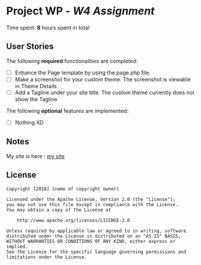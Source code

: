 # Project WP - *W4 Assignment*

Time spent: **8** hours spent in total

## User Stories

The following **required** functionalities are completed:

* [ ] Enhance the Page template by using the page.php file.
* [ ] Make a screenshot for your custom theme. The screenshot is viewable in Theme Details
* [ ] Add a Tagline under your site title. The custom theme currently does not show the Tagline

The following **optional** features are implemented:

* [ ] Nothing XD

## Notes

My site is here : [my site](http://ls_site.ml)
## License

    Copyright [2018] [name of copyright owner]

    Licensed under the Apache License, Version 2.0 (the "License");
    you may not use this file except in compliance with the License.
    You may obtain a copy of the License at

        http://www.apache.org/licenses/LICENSE-2.0

    Unless required by applicable law or agreed to in writing, software
    distributed under the License is distributed on an "AS IS" BASIS,
    WITHOUT WARRANTIES OR CONDITIONS OF ANY KIND, either express or implied.
    See the License for the specific language governing permissions and
    limitations under the License.
